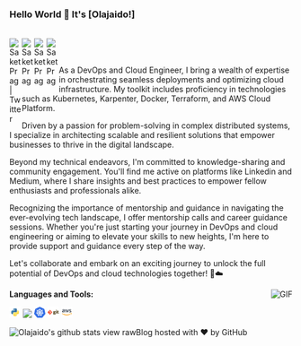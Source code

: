 
### Hello World 👋 It's [Olajaido!]

<br/>


<a href="https://twitter.com/jidejaido88">
<img align="left" alt="Saket Prag | Twitter" width="22px" src="https://cdn.jsdelivr.net/npm/simple-icons@v3/icons/twitter.svg" />
</a>
<a href="https://www.linkedin.com/in/olajide-adeluwoye/">
<img align="left" alt="Saket Prag" width="22px" src="https://cdn.jsdelivr.net/npm/simple-icons@v3/icons/linkedin.svg" />
</a>
<a href="https://medium.com/@adeluwoyeolajide">
<img align="left" alt="Saket Prag" width="22px" src="https://cdn.jsdelivr.net/npm/simple-icons@v3/icons/medium.svg" />
</a>
<a href="https://www.instagram.com/olajaido/">
<img align="left" alt="Saket Prag" width="22px" src="https://cdn.jsdelivr.net/npm/simple-icons@v3/icons/instagram.svg" />
</a>

<br />

<br />

As a DevOps and Cloud Engineer, I bring a wealth of expertise in orchestrating seamless deployments and optimizing cloud infrastructure. My toolkit includes proficiency in technologies such as Kubernetes, Karpenter, Docker, Terraform, and AWS Cloud Platform.

Driven by a passion for problem-solving in complex distributed systems, I specialize in architecting scalable and resilient solutions that empower businesses to thrive in the digital landscape.

Beyond my technical endeavors, I'm committed to knowledge-sharing and community engagement. You'll find me active on platforms like Linkedin and Medium, where I share insights and best practices to empower fellow enthusiasts and professionals alike.

Recognizing the importance of mentorship and guidance in navigating the ever-evolving tech landscape, I offer mentorship calls and career guidance sessions. Whether you're just starting your journey in DevOps and cloud engineering or aiming to elevate your skills to new heights, I'm here to provide support and guidance every step of the way.

Let's collaborate and embark on an exciting journey to unlock the full potential of DevOps and cloud technologies together! 🚀☁️


<img align="right" alt="GIF" src="https://media.giphy.com/media/USV0ym3bVWQJJmNu3N/giphy.gif" />



**Languages and Tools:**


<code><img height="20" src="https://raw.githubusercontent.com/github/explore/80688e429a7d4ef2fca1e82350fe8e3517d3494d/topics/python/python.png"></code>
<code><img height="20" src="https://raw.githubusercontent.com/github/explore/80688e429a7d4ef2fca1e82350fe8e3517d3494d/topics/terrafor/terraform.png"></code>
<code><img height="20" src="https://raw.githubusercontent.com/github/explore/80688e429a7d4ef2fca1e82350fe8e3517d3494d/topics/kubernetes/kubernetes.png"></code>
<code><img height="20" src="https://raw.githubusercontent.com/github/explore/80688e429a7d4ef2fca1e82350fe8e3517d3494d/topics/git/git.png"></code>
<code><img height="20" src="https://raw.githubusercontent.com/github/explore/80688e429a7d4ef2fca1e82350fe8e3517d3494d/topics/aws/aws.png"></code>

![Olajaido's github stats](https://github-readme-stats.vercel.app/api?username=olajaido&show_icons=true&hide_border=true)
view rawBlog hosted with ❤ by GitHub
